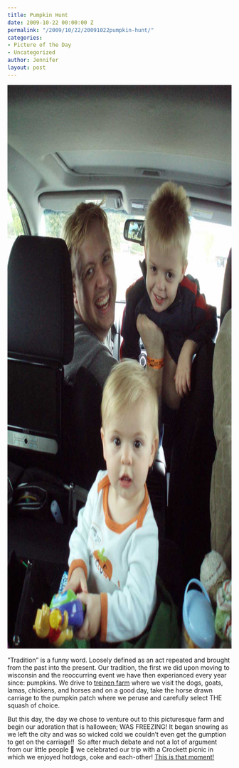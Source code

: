 ```yaml
---
title: Pumpkin Hunt
date: 2009-10-22 00:00:00 Z
permalink: "/2009/10/22/20091022pumpkin-hunt/"
categories:
- Picture of the Day
- Uncategorized
author: Jennifer
layout: post
---
```


<img title="pumpkin_hunt_copy" height="1267" alt="pumpkin_hunt_copy" width="950" class="alignleft size-full wp-image-489" src="/assets/images/Pumpkin-Hunt/1256158428000-missing.jpg" />

&#8220;Tradition&#8221; is a funny word. Loosely defined as an act repeated and brought from the past into the present. Our tradition, the first we did upon moving to wisconsin and the reoccurring event we have then experianced every year since: pumpkins. We drive to [treinen farm](http://www.treinenfarm.com/) where we visit the dogs, goats, lamas, chickens, and horses and on a good day, take the horse drawn carriage to the pumpkin patch where we peruse and carefully select THE squash of choice.

But this day, the day we chose to venture out to this picturesque farm and begin our adoration that is halloween; WAS FREEZING! It began snowing as we left the city and was so wicked cold we couldn&#8217;t even get the gumption to get on the carriage!!  So after much debate and not a lot of argument from our little people 🙂 we celebrated our trip with a Crockett picnic in which we enjoyed hotdogs, coke and each-other! [This is that moment!](http://www.flickr.com/photos/jenniferandJennifers_photos/sets/72157622530788681/ "This is that moment!")
